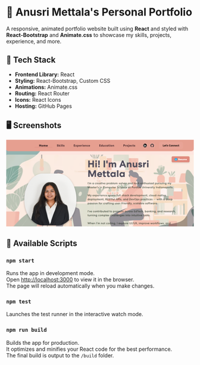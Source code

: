 # 💼 Anusri Mettala's Personal Portfolio

A responsive, animated portfolio website built using **React** and styled with **React-Bootstrap** and **Animate.css** to showcase my skills, projects, experience, and more.

## 🚀 Tech Stack

- **Frontend Library:** React
- **Styling:** React-Bootstrap, Custom CSS
- **Animations:** Animate.css
- **Routing:** React Router
- **Icons:** React Icons
- **Hosting:** GitHub Pages

## 🖥️ Screenshots

![Portfolio Screenshot](src\assets\img\screenshot.png)

## 📂 Available Scripts

### `npm start`
Runs the app in development mode.  
Open [http://localhost:3000](http://localhost:3000) to view it in the browser.  
The page will reload automatically when you make changes.

### `npm test`
Launches the test runner in the interactive watch mode.

### `npm run build`
Builds the app for production.  
It optimizes and minifies your React code for the best performance.  
The final build is output to the `/build` folder.
